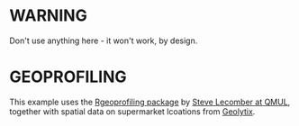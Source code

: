 
# WARNING
Don't use anything here - it won't work, by design.

# GEOPROFILING

This example uses the [Rgeoprofiling package](https://evolve.sbcs.qmul.ac.uk/lecomber/sample-page/geographic-profiling/geographic-profiling-in-r/) by [Steve Lecomber at QMUL](http://www.sbcs.qmul.ac.uk/staff/stevenlecomber.html), together with spatial data on supermarket lcoations from [Geolytix](http://geolytix.co.uk/blog/category/open-data/supermarket-locations/).  

